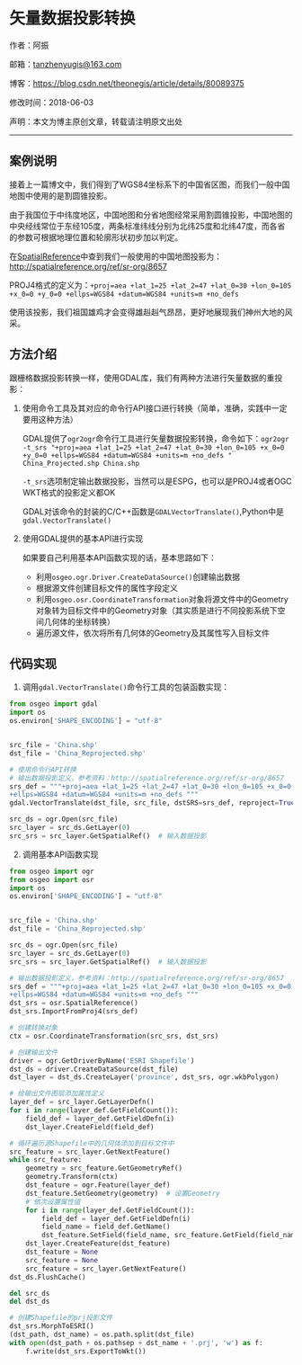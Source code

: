 # 矢量数据投影转换

作者：阿振

邮箱：tanzhenyugis@163.com

博客：<https://blog.csdn.net/theonegis/article/details/80089375>

修改时间：2018-06-03

声明：本文为博主原创文章，转载请注明原文出处

---

## 案例说明

接着上一篇博文中，我们得到了WGS84坐标系下的中国省区图，而我们一般中国地图中使用的是割圆锥投影。

由于我国位于中纬度地区，中国地图和分省地图经常采用割圆锥投影，中国地图的中央经线常位于东经105度，两条标准纬线分别为北纬25度和北纬47度，而各省的参数可根据地理位置和轮廓形状初步加以判定。

在[SpatialReference](http://spatialreference.org)中查到我们一般使用的中国地图投影为：http://spatialreference.org/ref/sr-org/8657

PROJ4格式的定义为：`+proj=aea +lat_1=25 +lat_2=47 +lat_0=30 +lon_0=105 +x_0=0 +y_0=0 +ellps=WGS84 +datum=WGS84 +units=m +no_defs `

使用该投影，我们祖国雄鸡才会变得雄赳赳气昂昂，更好地展现我们神州大地的风采。

## 方法介绍

跟栅格数据投影转换一样，使用GDAL库，我们有两种方法进行矢量数据的重投影：

1. 使用命令工具及其对应的命令行API接口进行转换（简单，准确，实践中一定要用这种方法）

   GDAL提供了`ogr2ogr`命令行工具进行矢量数据投影转换，命令如下：`ogr2ogr -t_srs "+proj=aea +lat_1=25 +lat_2=47 +lat_0=30 +lon_0=105 +x_0=0 +y_0=0 +ellps=WGS84 +datum=WGS84 +units=m +no_defs " China_Projected.shp China.shp`

   `-t_srs`选项制定输出数据投影，当然可以是ESPG，也可以是PROJ4或者OGC WKT格式的投影定义都OK

   GDAL对该命令的封装的C/C++函数是`GDALVectorTranslate()`,Python中是`gdal.VectorTranslate()`

2. 使用GDAL提供的基本API进行实现

   如果要自己利用基本API函数实现的话，基本思路如下：

   - 利用`osgeo.ogr.Driver.CreateDataSource()`创建输出数据
   - 根据源文件创建目标文件的属性字段定义
   - 利用`osgeo.osr.CoordinateTransformation`对象将源文件中的Geometry对象转为目标文件中的Geometry对象（其实质是进行不同投影系统下空间几何体的坐标转换）
   - 遍历源文件，依次将所有几何体的Geometry及其属性写入目标文件

## 代码实现

1. 调用`gdal.VectorTranslate()`命令行工具的包装函数实现：

```Python
from osgeo import gdal
import os
os.environ['SHAPE_ENCODING'] = "utf-8"


src_file = 'China.shp'
dst_file = 'China_Reprojected.shp'

# 使用命令行API转换
# 输出数据投影定义，参考资料：http://spatialreference.org/ref/sr-org/8657
srs_def = """+proj=aea +lat_1=25 +lat_2=47 +lat_0=30 +lon_0=105 +x_0=0 +y_0=0 
+ellps=WGS84 +datum=WGS84 +units=m +no_defs """
gdal.VectorTranslate(dst_file, src_file, dstSRS=srs_def, reproject=True)

src_ds = ogr.Open(src_file)
src_layer = src_ds.GetLayer(0)
src_srs = src_layer.GetSpatialRef()  # 输入数据投影
```

2. 调用基本API函数实现
```Python
from osgeo import ogr
from osgeo import osr
import os
os.environ['SHAPE_ENCODING'] = "utf-8"


src_file = 'China.shp'
dst_file = 'China_Reprojected.shp'

src_ds = ogr.Open(src_file)
src_layer = src_ds.GetLayer(0)
src_srs = src_layer.GetSpatialRef()  # 输入数据投影

# 输出数据投影定义，参考资料：http://spatialreference.org/ref/sr-org/8657
srs_def = """+proj=aea +lat_1=25 +lat_2=47 +lat_0=30 +lon_0=105 +x_0=0 +y_0=0 
+ellps=WGS84 +datum=WGS84 +units=m +no_defs """
dst_srs = osr.SpatialReference()
dst_srs.ImportFromProj4(srs_def)

# 创建转换对象
ctx = osr.CoordinateTransformation(src_srs, dst_srs)

# 创建输出文件
driver = ogr.GetDriverByName('ESRI Shapefile')
dst_ds = driver.CreateDataSource(dst_file)
dst_layer = dst_ds.CreateLayer('province', dst_srs, ogr.wkbPolygon)

# 给输出文件图层添加属性定义
layer_def = src_layer.GetLayerDefn()
for i in range(layer_def.GetFieldCount()):
    field_def = layer_def.GetFieldDefn(i)
    dst_layer.CreateField(field_def)

# 循环遍历源Shapefile中的几何体添加到目标文件中
src_feature = src_layer.GetNextFeature()
while src_feature:
    geometry = src_feature.GetGeometryRef()
    geometry.Transform(ctx)
    dst_feature = ogr.Feature(layer_def)
    dst_feature.SetGeometry(geometry)  # 设置Geometry
    # 依次设置属性值
    for i in range(layer_def.GetFieldCount()):
        field_def = layer_def.GetFieldDefn(i)
        field_name = field_def.GetName()
        dst_feature.SetField(field_name, src_feature.GetField(field_name))
    dst_layer.CreateFeature(dst_feature)
    dst_feature = None
    src_feature = None
    src_feature = src_layer.GetNextFeature()
dst_ds.FlushCache()

del src_ds
del dst_ds

# 创建Shapefile的prj投影文件
dst_srs.MorphToESRI()
(dst_path, dst_name) = os.path.split(dst_file)
with open(dst_path + os.pathsep + dst_name + '.prj', 'w') as f:
    f.write(dst_srs.ExportToWkt())
```